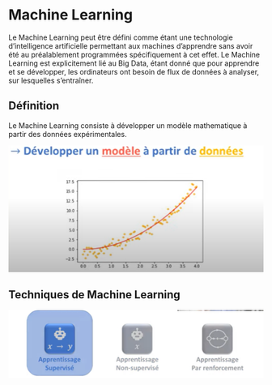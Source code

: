 # Machine Learning
Le Machine Learning peut être défini comme étant une technologie d’intelligence artificielle permettant aux machines d’apprendre sans avoir été au préalablement programmées spécifiquement à cet effet. Le Machine Learning est explicitement lié au Big Data, étant donné que pour apprendre et se développer, les ordinateurs ont besoin de flux de données à analyser, sur lesquelles s’entraîner.

## Définition
Le Machine Learning consiste à développer un modèle mathematique à partir des données expérimentales.

![image 1](images/1.png)

## Techniques de Machine Learning

![image 2](images/2.png)